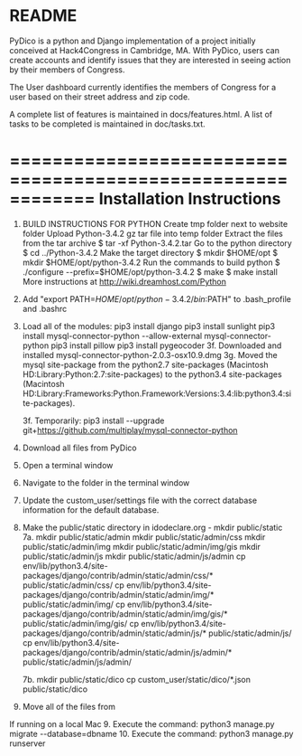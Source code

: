 README
==============================
PyDico is a python and Django implementation of a project initially conceived at
Hack4Congress in Cambridge, MA. With PyDico, users can create accounts and identify 
issues that they are interested in seeing action by their members of Congress.

The User dashboard currently identifies the members of Congress for a user based on 
their street address and zip code.

A complete list of features is maintained in docs/features.html. A list of tasks to be 
completed is maintained in doc/tasks.txt.

============================================================
Installation Instructions
==============================
1. BUILD INSTRUCTIONS FOR PYTHON
	Create tmp folder next to website folder
	Upload Python-3.4.2 gz tar file into temp folder
	Extract the files from the tar archive
		$ tar -xf Python-3.4.2.tar
	Go to the python directory
		$ cd ../Python-3.4.2
	Make the target directory
		$ mkdir $HOME/opt
		$ mkdir $HOME/opt/python-3.4.2
	Run the commands to build python
		$ ./configure --prefix=$HOME/opt/python-3.4.2
		$ make
		$ make install
	More instructions at http://wiki.dreamhost.com/Python

2. Add "export PATH=$HOME/opt/python-3.4.2/bin:$PATH" to .bash_profile and .bashrc

3. Load all of the modules:
pip3 install django
pip3 install sunlight
pip3 install mysql-connector-python --allow-external mysql-connector-python
pip3 install pillow
pip3 install pygeocoder
	3f. Downloaded and installed mysql-connector-python-2.0.3-osx10.9.dmg
	3g. Moved the mysql site-package from the python2.7 site-packages 
			(Macintosh HD:Library:Python:2.7:site-packages) 
			to the python3.4 site-packages
			(Macintosh HD:Library:Frameworks:Python.Framework:Versions:3.4:lib:python3.4:site-packages).
	
	3f. Temporarily: pip3 install --upgrade git+https://github.com/multiplay/mysql-connector-python	
4. Download all files from PyDico
4. Open a terminal window
5. Navigate to the folder in the terminal window
6. Update the custom_user/settings file with the correct database information for the
	default database.
7. Make the public/static directory in idodeclare.org - mkdir public/static
	7a. mkdir public/static/admin
	    mkdir public/static/admin/css
	    mkdir public/static/admin/img
	    mkdir public/static/admin/img/gis
	    mkdir public/static/admin/js
	    mkdir public/static/admin/js/admin
	    cp env/lib/python3.4/site-packages/django/contrib/admin/static/admin/css/* public/static/admin/css/
	    cp env/lib/python3.4/site-packages/django/contrib/admin/static/admin/img/* public/static/admin/img/
	    cp env/lib/python3.4/site-packages/django/contrib/admin/static/admin/img/gis/* public/static/admin/img/gis/
	    cp env/lib/python3.4/site-packages/django/contrib/admin/static/admin/js/* public/static/admin/js/
	    cp env/lib/python3.4/site-packages/django/contrib/admin/static/admin/js/admin/* public/static/admin/js/admin/
        	    
	7b. mkdir public/static/dico
        cp custom_user/static/dico/*.json public/static/dico
        
8. Move all of the files from 

If running on a local Mac
9. Execute the command: python3 manage.py migrate --database=dbname
10. Execute the command: python3 manage.py runserver